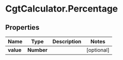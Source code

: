 # CgtCalculator.Percentage

## Properties
Name | Type | Description | Notes
------------ | ------------- | ------------- | -------------
**value** | **Number** |  | [optional] 


